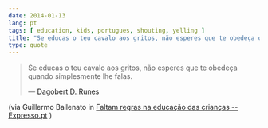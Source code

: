 ```yaml
---
date: 2014-01-13
lang: pt
tags: [ education, kids, portugues, shouting, yelling ]
title: "Se educas o teu cavalo aos gritos, não esperes que te obedeça quando"
type: quote
---
```


> Se educas o teu cavalo aos gritos, não esperes que te obedeça quando
> simplesmente lhe falas.
>
> — [Dagobert D. Runes](http://galicias.com/frases/educacion.htm)

(via Guillermo Ballenato in [Faltam regras na educação das crianças --
Expresso.pt](http://expresso.sapo.pt/faltam-regras-na-educacao-das-criancas=f508483)
)

